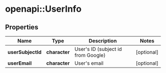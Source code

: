 # openapi::UserInfo


## Properties
Name | Type | Description | Notes
------------ | ------------- | ------------- | -------------
**userSubjectId** | **character** | User&#39;s ID (subject id from Google) | [optional] 
**userEmail** | **character** | User&#39;s email | [optional] 


